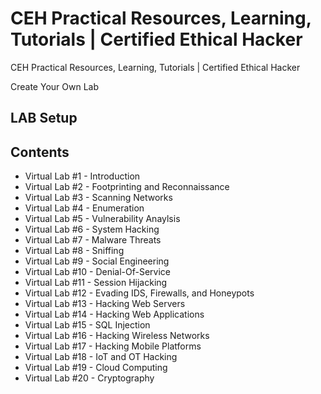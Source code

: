# CEH Practical Resources, Learning, Tutorials | Certified Ethical Hacker
CEH Practical Resources, Learning, Tutorials | Certified Ethical Hacker

Create Your Own Lab

## LAB Setup

## Contents
- Virtual Lab #1 - Introduction
- Virtual Lab #2 - Footprinting and Reconnaissance
- Virtual Lab #3 - Scanning Networks
- Virtual Lab #4 - Enumeration
- Virtual Lab #5 - Vulnerability Anaylsis
- Virtual Lab #6 - System Hacking
- Virtual Lab #7 - Malware Threats
- Virtual Lab #8 - Sniffing
- Virtual Lab #9 - Social Engineering
- Virtual Lab #10 - Denial-Of-Service
- Virtual Lab #11 - Session Hijacking
- Virtual Lab #12 - Evading IDS, Firewalls, and Honeypots
- Virtual Lab #13 - Hacking Web Servers
- Virtual Lab #14 - Hacking Web Applications
- Virtual Lab #15 - SQL Injection
- Virtual Lab #16 - Hacking Wireless Networks
- Virtual Lab #17 - Hacking Mobile Platforms
- Virtual Lab #18 - IoT and OT Hacking
- Virtual Lab #19 - Cloud Computing
- Virtual Lab #20 - Cryptography
